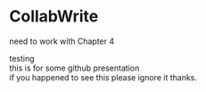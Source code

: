 # CollabWrite

need to work with Chapter 4


testing  
this is for some github presentation  
if you happened to see this please ignore it thanks.
